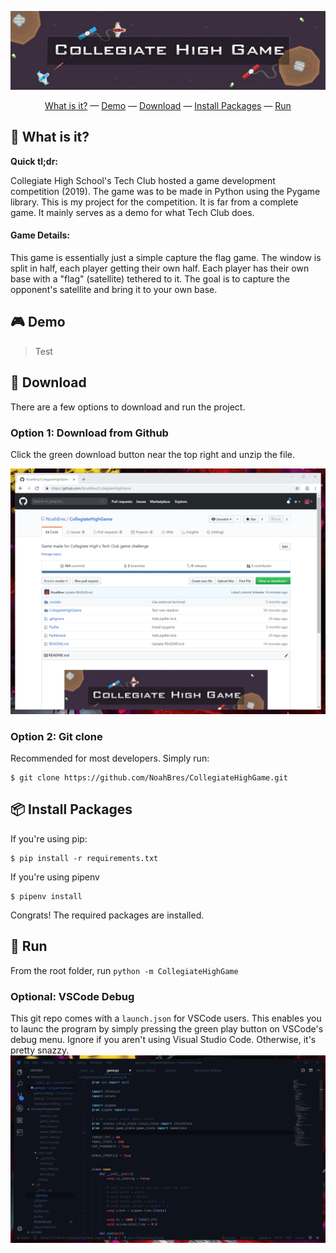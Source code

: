 <p align="center">
    <img width="800" alt="Collegiate High Game" src="CollegiateHighGame/assets/readme/readme-header.jpg">
</p>
<p align="center">
    <a href="#-what-is-it">What is it?</a> &mdash;
    <a href="#-demo">Demo</a> &mdash;
    <a href="#-download">Download</a> &mdash;
    <a href="#-install-packages">Install Packages</a> &mdash;
    <a href="#-run">Run</a>
</p>

## 🤷 What is it?

**Quick tl;dr:**

Collegiate High School's Tech Club hosted a game development competition (2019). The game was to be made in Python using the Pygame library. This is my project for the competition. It is far from a complete game. It mainly serves as a demo for what Tech Club does.

#### Game Details:

This game is essentially just a simple capture the flag game. The window is split in half, each player getting their own half. Each player has their own base with a "flag" (satellite) tethered to it. The goal is to capture the opponent's satellite and bring it to your own base.

## 🎮 Demo

> Test

## 🔨 Download

There are a few options to download and run the project.

### Option 1: Download from Github

Click the green download button near the top right and unzip the file.

![Download from GitHub gif](CollegiateHighGame/assets/readme/download-1.gif)

### Option 2: Git clone

Recommended for most developers. Simply run:

```
$ git clone https://github.com/NoahBres/CollegiateHighGame.git
```

## 📦 Install Packages

If you're using pip:

```
$ pip install -r requirements.txt
```

If you're using pipenv

```
$ pipenv install
```

Congrats! The required packages are installed.

## 🐍 Run

From the root folder, run `python -m CollegiateHighGame`

### Optional: VSCode Debug

This git repo comes with a `launch.json` for VSCode users. This enables you to launc the program by simply pressing the green play button on VSCode's debug menu. Ignore if you aren't using Visual Studio Code. Otherwise, it's pretty snazzy.
![Debug button gif](CollegiateHighGame/assets/readme/debug.gif)
